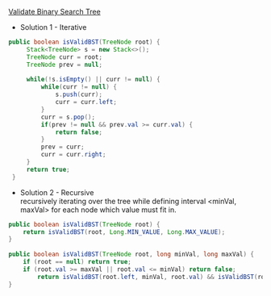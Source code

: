    [Validate Binary Search Tree](https://leetcode.com/problems/validate-binary-search-tree/description/)
   * Solution 1 - Iterative
   ```java
   public boolean isValidBST(TreeNode root) {
        Stack<TreeNode> s = new Stack<>();
        TreeNode curr = root;
        TreeNode prev = null;
        
        while(!s.isEmpty() || curr != null) {
            while(curr != null) {
                s.push(curr);
                curr = curr.left;
            }
            curr = s.pop();
            if(prev != null && prev.val >= curr.val) {
                return false;
            }
            prev = curr;
            curr = curr.right;
        }
        return true;
    }
```
    
* Solution 2 - Recursive <br>
recursively iterating over the tree while defining interval <minVal, maxVal> for each node which value must fit in.
```java
public boolean isValidBST(TreeNode root) {
    return isValidBST(root, Long.MIN_VALUE, Long.MAX_VALUE);
}
    
public boolean isValidBST(TreeNode root, long minVal, long maxVal) {
    if (root == null) return true;
    if (root.val >= maxVal || root.val <= minVal) return false;
        return isValidBST(root.left, minVal, root.val) && isValidBST(root.right, root.val, maxVal);
}
```
